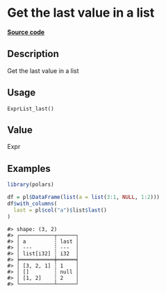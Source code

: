 

# Get the last value in a list

[**Source code**](https://github.com/pola-rs/r-polars/tree/main/R/expr__list.R#L216)

## Description

Get the last value in a list

## Usage

<pre><code class='language-R'>ExprList_last()
</code></pre>

## Value

Expr

## Examples

``` r
library(polars)

df = pl$DataFrame(list(a = list(3:1, NULL, 1:2)))
df$with_columns(
  last = pl$col("a")$list$last()
)
```

    #> shape: (3, 2)
    #> ┌───────────┬──────┐
    #> │ a         ┆ last │
    #> │ ---       ┆ ---  │
    #> │ list[i32] ┆ i32  │
    #> ╞═══════════╪══════╡
    #> │ [3, 2, 1] ┆ 1    │
    #> │ []        ┆ null │
    #> │ [1, 2]    ┆ 2    │
    #> └───────────┴──────┘

